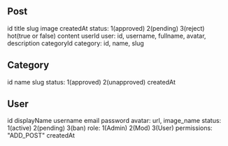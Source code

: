 ## Post

id
title
slug
image
createdAt
status: 1(approved) 2(pending) 3(reject)
hot(true or false)
content
userId
user: id, username, fullname, avatar, description
categoryId
category: id, name, slug

## Category

id
name
slug
status: 1(approved) 2(unapproved)
createdAt

## User

id
displayName
username
email
password
avatar: url, image_name
status: 1(active) 2(pending) 3(ban)
role: 1(Admin) 2(Mod) 3(User)
permissions: "ADD_POST"
createdAt
